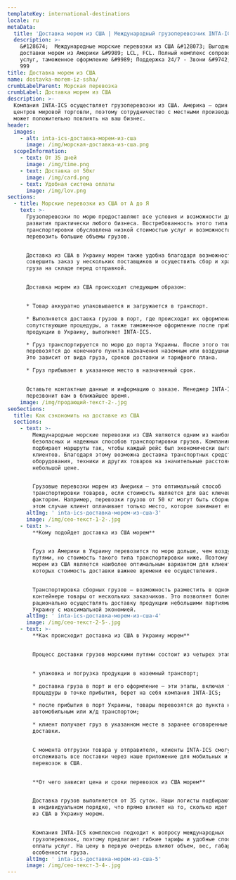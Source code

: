 ```yaml
---
templateKey: international-destinations
locale: ru
metaData:
  title: 'Доставка морем из США | Международный грузоперевозчик INTA-ICS '
  description: >-
    &#128674;  Международные морские перевозки из США &#128073; Выгодные тарифы
    доставки морем из Америки &#9989; LCL, FCL. Полный комплекс сопроводительных
    услуг, таможенное оформление &#9989; Поддержка 24/7 - Звони &#9742; 068 5555
    999
title: Доставка морем из США
name: dostavka-morem-iz-ssha/
crumbLabelParent: Морская перевозка
crumbLabel: Доставка морем из США
description: >-
  Компания INTA-ICS осуществляет грузоперевозки из США. Америка — один из
  центров мировой торговли, поэтому сотрудничество с местными производителями
  может положительно повлиять на ваш бизнес.
header:
  images:
    - alt: inta-ics-доставка-морем-из-сша
      image: /img/морская-доставка-из-сша.png
  scopeInformation:
    - text: От 35 дней
      image: /img/time.png
    - text: Доставка от 50кг
      image: /img/card.png
    - text: Удобная система оплаты
      image: /img/lov.png
sections:
  - title: Морские перевозки из США от А до Я
    text: >-
      Грузоперевозки по морю предоставляют все условия и возможности для
      развития практически любого бизнеса. Востребованность этого типа
      транспортировки обусловлена низкой стоимостью услуг и возможностью
      перевозить большие объемы грузов.


      Доставка из США в Украину морем также удобна благодаря возможности
      совершить заказ у нескольких поставщиков и осуществить сбор и хранение
      груза на складе перед отправкой.


      Доставка морем из США происходит следующим образом:


      * Товар аккуратно упаковывается и загружается в транспорт.

      * Выполняется доставка грузов в порт, где происходит их оформление. Все
      сопутствующие процедуры, а также таможенное оформление после прибытия
      продукции в Украину, выполняет INTA-ICS.

      * Груз транспортируется по морю до порта Украины. После этого товары
      перевозятся до конечного пункта назначения наземным или воздушным путем.
      Это зависит от вида груза, сроков доставки и тарифного плана.

      * Груз прибывает в указанное место в назначенный срок.


      Оставьте контактные данные и информацию о заказе. Менеджер INTA-ICS
      перезвонит вам в ближайшее время.
    image: /img/продающий-текст-2-.jpg
seoSections:
  title: Как сэкономить на доставке из США
  sections:
    - text: >-
        Международные морские перевозки из США являются одним из наиболее
        безопасных и надежных способов транспортировки грузов. Компания INTA-ICS
        подбирает маршруты так, чтобы каждый рейс был экономически выгодным для
        клиентов. Благодаря этому возможна доставка транспортных средств,
        оборудования, техники и других товаров на значительные расстояния и по
        небольшой цене.


        Грузовые перевозки морем из Америки — это оптимальный способ
        транспортировки товаров, если стоимость является для вас ключевым
        фактором. Например, перевозки грузов от 50 кг могут быть сборными. В
        этом случае клиент оплачивает только место, которое занимает его товар.
      altImg: ' inta-ics-доставка-морем-из-сша-3'
      image: /img/сео-текст-1-2-.jpg
    - text: >-
        **Кому подойдет доставка из США морем**


        Груз из Америки в Украину перевозится по морю дольше, чем воздушными
        путями, но стоимость такого типа транспортировки ниже. Поэтому доставка
        морем из США является наиболее оптимальным вариантом для клиентов, для
        которых стоимость доставки важнее времени ее осуществления.


        Транспортировка сборных грузов — возможность разместить в одном
        контейнере товары от нескольких заказчиков. Это позволяет более
        рационально осуществлять доставку продукции небольшими партиями из США в
        Украину с максимальной экономией.
      altImg: ' inta-ics-доставка-морем-из-сша-4'
      image: /img/сео-текст-2-5-.jpg
    - text: >-
        **Как происходит доставка из США в Украину морем**


        Процесс доставки грузов морскими путями состоит из четырех этапов:


        * упаковка и погрузка продукции в наземный транспорт;

        * доставка груза в порт и его оформление — эти этапы, включая таможенные
        процедуры в точке прибытия, берет на себя компания INTA-ICS;

        * после прибытия в порт Украины, товары перевозятся до пункта назначения
        автомобильным или ж/д транспортом;

        * клиент получает груз в указанном месте в заранее оговоренные сроки
        доставки.


        С момента отгрузки товара у отправителя, клиенты INTA-ICS смогут
        отслеживать все поставки через наше приложение для мобильных и статус
        перевозок в США.


        **От чего зависит цена и сроки перевозок из США морем**


        Доставка грузов выполняется от 35 суток. Наши логисты подбирают маршруты
        в индивидуальном порядке, что прямо влияет на то, сколько идет посылка
        из США в Украину морем.


        Компания INTA-ICS комплексно подходит к вопросу международных
        грузоперевозок, поэтому предлагает гибкие тарифы и удобные способы
        оплаты услуг. На цену в первую очередь влияют объем, вес, габариты и
        особенности груза.
      altImg: ' inta-ics-доставка-морем-из-сша-5'
      image: /img/сео-текст-3-4-.jpg
---
```

